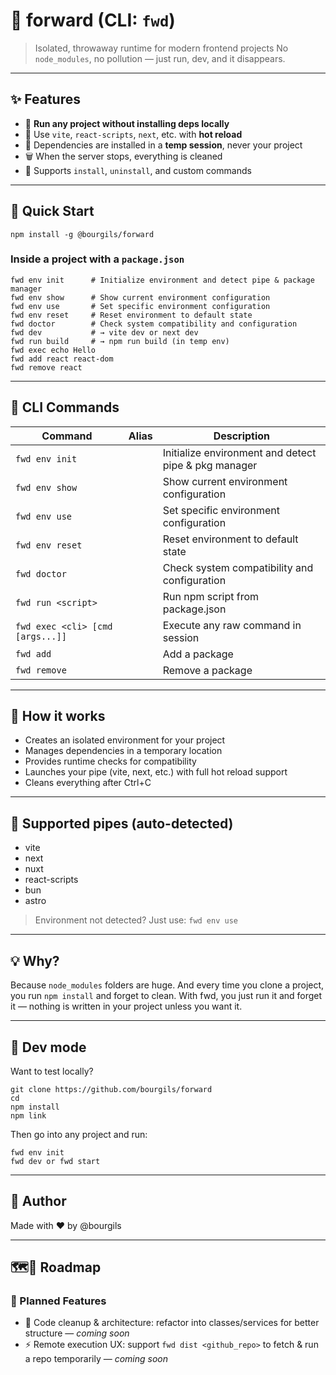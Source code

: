 # 🔁 forward (CLI: `fwd`)

> Isolated, throwaway runtime for modern frontend projects
> No `node_modules`, no pollution — just run, dev, and it disappears.

---

## ✨ Features

- 🧼 **Run any project without installing deps locally**
- 🧪 Use `vite`, `react-scripts`, `next`, etc. with **hot reload**
- 🔐 Dependencies are installed in a **temp session**, never your project
- 🗑️ When the server stops, everything is cleaned
- 🧙 Supports `install`, `uninstall`, and custom commands

---

## 🚀 Quick Start

```
npm install -g @bourgils/forward
```

### Inside a project with a `package.json`

```
fwd env init      # Initialize environment and detect pipe & package manager
fwd env show      # Show current environment configuration
fwd env use       # Set specific environment configuration
fwd env reset     # Reset environment to default state
fwd doctor        # Check system compatibility and configuration
fwd dev           # → vite dev or next dev
fwd run build     # → npm run build (in temp env)
fwd exec echo Hello
fwd add react react-dom
fwd remove react
```

---

## 🔧 CLI Commands

| Command                          | Alias | Description                                          |
| -------------------------------- | ----- | ---------------------------------------------------- |
| `fwd env init`                   |       | Initialize environment and detect pipe & pkg manager |
| `fwd env show`                   |       | Show current environment configuration               |
| `fwd env use`                    |       | Set specific environment configuration               |
| `fwd env reset`                  |       | Reset environment to default state                   |
| `fwd doctor`                     |       | Check system compatibility and configuration         |
| `fwd run <script>`               |       | Run npm script from package.json                     |
| `fwd exec <cli> [cmd [args...]]` |       | Execute any raw command in session                   |
| `fwd add`                        |       | Add a package                                        |
| `fwd remove`                     |       | Remove a package                                     |

---

## 📁 How it works

- Creates an isolated environment for your project
- Manages dependencies in a temporary location
- Provides runtime checks for compatibility
- Launches your pipe (vite, next, etc.) with full hot reload support
- Cleans everything after Ctrl+C

---

## 🧪 Supported pipes (auto-detected)

- vite
- next
- nuxt
- react-scripts
- bun
- astro

> Environment not detected? Just use: `fwd env use`

---

## 💡 Why?

Because `node_modules` folders are huge.
And every time you clone a project, you run `npm install` and forget to clean.
With fwd, you just run it and forget it — nothing is written in your project unless you want it.

---

## 🔄 Dev mode

Want to test locally?

```
git clone https://github.com/bourgils/forward
cd
npm install
npm link
```

Then go into any project and run:

```
fwd env init
fwd dev or fwd start
```

---

## 🫶 Author

Made with ❤️ by @bourgils

---

## 🗺️🚧 Roadmap

### 🧠 Planned Features

- 🧹 Code cleanup & architecture: refactor into classes/services for better structure — _coming soon_
- ⚡️ Remote execution UX: support `fwd dist <github_repo>` to fetch & run a repo temporarily — _coming soon_
